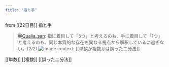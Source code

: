 ```yaml
---
title: "指と手"
---
```


from [[22日目]]
指と手
> [@Qualia_san](https://twitter.com/Qualia_san/status/1593258626759610369?s=20&t=AA2z6DQHvFdVT2z6BOI7kg): 指に着目して「5つ」と考えるのも、手に着目して「1つ」と考えるのも、同じ本質的な存在を異なる視点から解釈しているに過ぎない。(2/2)
> ![image](https://pbs.twimg.com/media/FhxCh-aVUAAun9v.jpg)
context: [[単数か複数かは誤った二分法]]

[[単数]]
[[複数]]
[[誤った二分法]]
